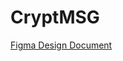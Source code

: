 #  CryptMSG

[Figma Design Document](https://www.figma.com/file/IBEUuUtQhDCHAvtjbuNzIP/Crypt-MSG?node-id=0%3A1)
